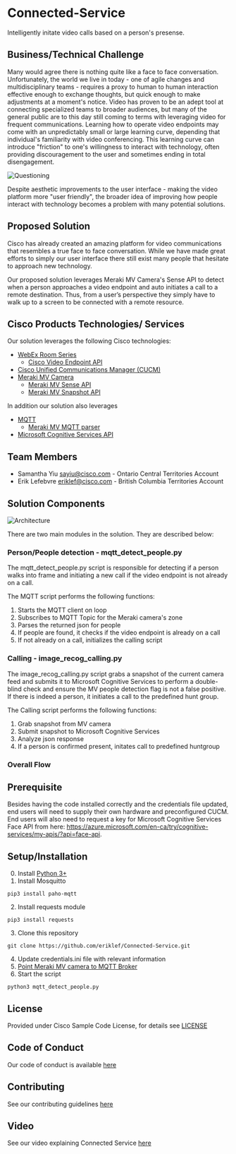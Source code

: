 # Connected-Service

Intelligently initate video calls based on a person's presense.


## Business/Technical Challenge

Many would agree there is nothing quite like a face to face conversation. Unfortunately, the world we live in today - one of agile changes and multidisciplinary teams - requires a proxy to human to human interaction effective enough to exchange thoughts, but quick enough to make adjustments at a moment's notice.  Video has proven to be an adept tool at connecting specialized teams to broader audiences, but many of the general public are to this day still coming to terms with leveraging video for frequent communications. Learning how to operate video endpoints may come with an unpredictably small or large learning curve, depending that individual's familiarity with video conferencing. This learning curve can introduce "friction" to one's willingness to interact with technology, often providing discouragement to the user and sometimes ending in total disengagement.

![Questioning](img/questioning.png)

Despite aesthetic improvements to the user interface - making the video platform more "user friendly", the broader idea of improving how people interact with technology becomes a problem with many potential solutions.

## Proposed Solution

Cisco has already created an amazing platform for video communications that resembles a true face to face conversation. While we have made great efforts to simply our user interface there still exist many people that hesitate to approach new technology. 

Our proposed solution leverages Meraki MV Camera's Sense API to detect when a person approaches a video endpoint and auto initiates a call to a remote destination. Thus, from a user’s perspective they simply have to walk up to a screen to be connected with a remote resource.


## Cisco Products Technologies/ Services

Our solution leverages the following Cisco technologies:

*  [WebEx Room Series](https://www.cisco.com/c/en/us/products/collaboration-endpoints/webex-room-series/index.html)
	*  [Cisco Video Endpoint API](https://www.cisco.com/c/en/us/support/collaboration-endpoints/spark-room-kit-series/products-command-reference-list.html)
* [Cisco Unified Communications Manager (CUCM)](https://www.cisco.com/c/en_ca/products/unified-communications/unified-communications-manager-callmanager/index.html)
*  [Meraki MV Camera](https://meraki.cisco.com/products/security-cameras)
	*  [Meraki MV Sense API](https://developer.cisco.com/meraki/mv-sense/)
	*  [Meraki MV Snapshot API](https://developer.cisco.com/meraki/mv-sense/)

In addition our solution also leverages
*  [MQTT](https://developer.cisco.com/meraki/mv-sense/#!mqtt)
	* [Meraki MV MQTT parser](https://github.com/shiyuechengineer/adventure-lab)
*  [Microsoft Cognitive Services API](https://azure.microsoft.com/en-ca/services/cognitive-services/)


## Team Members

* Samantha Yiu <sayiu@cisco.com> - Ontario Central Territories Account
* Erik Lefebvre <eriklef@cisco.com> - British Columbia Territories Account


## Solution Components

![Architecture](img/architecture.png)

There are two main modules in the solution. They are described below:

### Person/People detection - mqtt_detect_people.py
The mqtt_detect_people.py script is responsible for detecting if a person walks into frame and initiating a new call if the video endpoint is not already on a call.

The MQTT script performs the following functions:
1. Starts the MQTT client on loop
2. Subscribes to MQTT Topic for the Meraki camera's zone
3. Parses the returned json for people
4. If people are found, it checks if the video endpoint is already on a call
5. If not already on a call, initializes the calling script

### Calling - image_recog_calling.py
The image_recog_calling.py script grabs a snapshot of the current camera feed and submits it to Microsoft Cognitive Services to perform a double-blind check and ensure the MV people detection flag is not a false positive. If there is indeed a person, it initiates a call to the predefined hunt group.

The Calling script performs the following functions:
1. Grab snapshot from MV camera
2. Submit snapshot to Microsoft Cognitive Services 
3. Analyze json response
4. If a person is confirmed present, initates call to predefined huntgroup


### Overall Flow

## Prerequisite
Besides having the code installed correctly and the credentials file updated, end users will need to supply their own hardware and preconfigured CUCM. End users will also need to request a key for Microsoft Cognitive Services Face API from here: https://azure.microsoft.com/en-ca/try/cognitive-services/my-apis/?api=face-api.

## Setup/Installation

0. Install [Python 3+](https://www.python.org/downloads/)
1. Install Mosquitto 
```
pip3 install paho-mqtt
```
2. Install requests module
```
pip3 install requests
```
3. Clone this repository
```
git clone https://github.com/eriklef/Connected-Service.git
```
4. Update credentials.ini file with relevant information
5. [Point Meraki MV camera to MQTT Broker](https://developer.cisco.com/meraki/mv-sense/#!mqtt/configuring-mqtt-in-the-dashboard)
6. Start the script
```
python3 mqtt_detect_people.py
```


## License

Provided under Cisco Sample Code License, for details see [LICENSE](./LICENSE.md)

## Code of Conduct

Our code of conduct is available [here](./CODE_OF_CONDUCT.md)

## Contributing

See our contributing guidelines [here](./CONTRIBUTING.md)

## Video

See our video explaining Connected Service [here](https://www.youtube.com/watch?v=UZ_nbT0ww0I)
